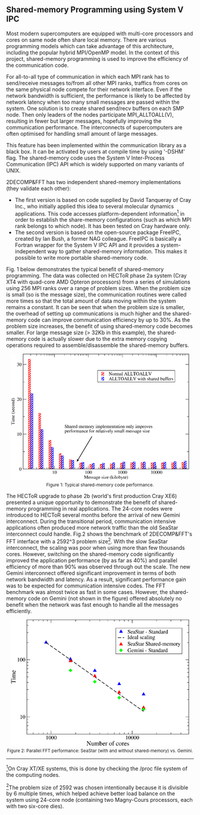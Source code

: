 ## Shared-memory Programming using System V IPC

Most modern supercomputers are equipped with multi-core processors and cores on same node often share local memory. There are various programming models which can take advantage of this architecture, including the popular hybrid MPI/OpenMP model. In the context of this project, shared-memory programming is used to improve the efficiency of the communication code. 

For all-to-all type of communication in which each MPI rank has to send/receive messages to/from all other MPI ranks, traffics from cores on the same physical node compete for their network interface. Even if the network bandwidth is sufficient, the performance is likely to be affected by network latency when too many small messages are passed within the system. One solution is to create shared send/recv buffers on each SMP node. Then only leaders of the nodes participate MPI_ALLTOALL(V), resulting in fewer but larger messages, hopefully improving the communication performance. The interconnects of supercomputers are often optimised for handling small amount of large messages. 

This feature has been implemented within the communication library as a black box. It can be activated by users at compile time by using '-DSHM' flag. The shared-memory code uses the System V Inter-Process Communication (IPC) API which is widely supported on many variants of UNIX. 

2DECOMP&FFT has two independent shared-memory implementations (they validate each other):

- The first version is based on code supplied by David Tanqueray of Cray Inc., who initially applied this idea to several molecular dynamics applications. This code accesses platform-dependent information<a href="#note1" id="note1ref"><sup>1</sup></a> in order to establish the share-memory configurations (such as which MPI rank belongs to which node). It has been tested on Cray hardware only.
-  The second version is based on the open-source package FreeIPC, created by Ian Bush, a former NAG colleague. FreeIPC is basically a Fortran wrapper for the System V IPC API and it provides a system-independent way to gather shared-memory information. This makes it possible to write more portable shared-memory code. 

Fig. 1 below demonstrates the typical benefit of shared-memory programming. The data was collected on HECToR phase 2a system (Cray XT4 with quad-core AMD Opteron processors) from a series of simulations using 256 MPI ranks over a range of problem sizes. When the problem size is small (so is the message size), the communication routines were called more times so that the total amount of data moving within the system remains a constant. It can be seen that when the problem size is smaller, the overhead of setting up communications is much higher and the shared-memory code can improve communication efficiency by up to 30%. As the problem size increases, the benefit of using shared-memory code becomes smaller. For large message size (> 32Kb in this example), the shared-memory code is actually slower due to the extra memory copying operations required to assemble/disassemble the shared-memory buffers. 

<p align="center">
  <img src="images/shm1.png"><br>
  <span style="font-size:smaller;">Figure 1: Typical shared-memory code performance. 
  </span>
</p>

The HECToR upgrade to phase 2b (world's first production Cray XE6) presented a unique opportunity to demonstrate the benefit of shared-memory programming in real applications. The 24-core nodes were introduced to HECToR several months before the arrival of new Gemini interconnect. During the transitional period, communication intensive applications often produced more network traffic than the old SeaStar interconnect could handle. Fig.2 shows the benchmark of 2DECOMP&FFT's FFT interface with a 2592^3 problem size<a href="#note2" id="note2ref"><sup>2</sup></a>. With the slow SeaStar interconnect, the scaling was poor when using more than few thousands cores. However, switching on the shared-memory code significantly improved the application performance (by as far as 40%) and parallel efficiency of more than 90% was observed through out the scale. The new Gemini interconnect offered significant improvement in terms of both network bandwidth and latency. As a result, significant performance gain was to be expected for communication intensive codes. The FFT benchmark was almost twice as fast in some cases. However, the shared-memory code on Gemini (not shown in the figure) offered absolutely no benefit when the network was fast enough to handle all the messages efficiently. 

<p align="center">
  <img src="images/shm2.png"><br>
  <span style="font-size:smaller;">Figure 2: Parallel FFT performance: SeaStar (with and without shared-memory) vs. Gemini. 
  </span>
</p>

---

<a id="note1" href="#note1ref"><sup>1</sup></a>On Cray XT/XE systems, this is done by checking the /proc file system of the computing nodes. 

<a id="note2" href="#note2ref"><sup>2</sup></a>The problem size of 2592 was chosen intentionally because it is divisible by 6 multiple times, which helped achieve better load balance on the system using 24-core node (containing two Magny-Cours processors, each with two six-core dies).